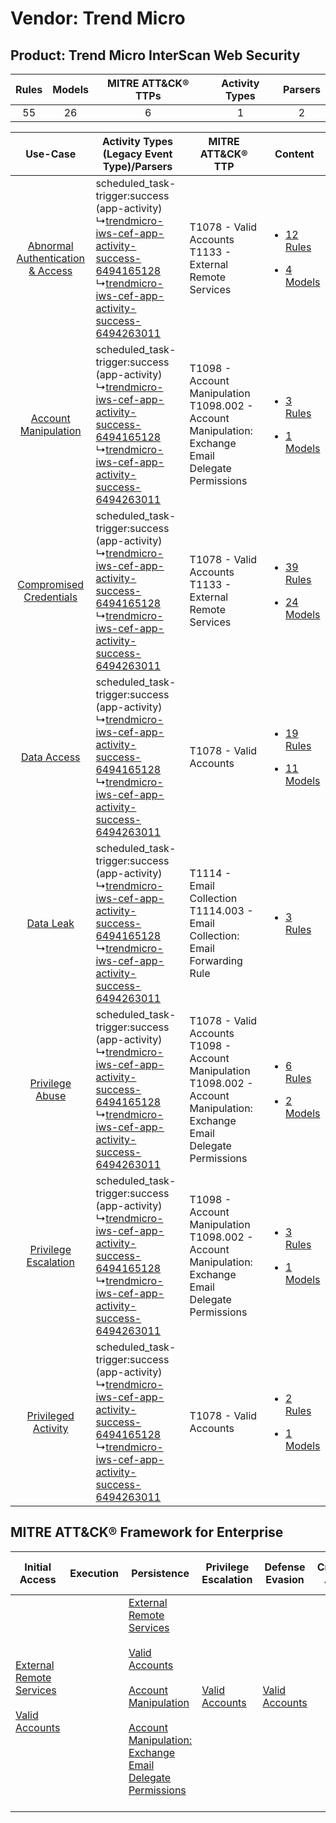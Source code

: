Vendor: Trend Micro
===================
Product: Trend Micro InterScan Web Security
-------------------------------------------
| Rules | Models | MITRE ATT&CK® TTPs | Activity Types | Parsers |
|:-----:|:------:|:------------------:|:--------------:|:-------:|
|  55   |   26   |         6          |       1        |    2    |

|    Use-Case    | Activity Types (Legacy Event Type)/Parsers    | MITRE ATT&CK® TTP    | Content    |
|:----:| ---- | ---- | ---- |
| [Abnormal Authentication & Access](../../../UseCases/uc_abnormal_authentication_&_access.md) |  scheduled_task-trigger:success (app-activity)<br> ↳[trendmicro-iws-cef-app-activity-success-6494165128](Ps/pC_trendmicroiwscefappactivitysuccess6494165128.md)<br> ↳[trendmicro-iws-cef-app-activity-success-6494263011](Ps/pC_trendmicroiwscefappactivitysuccess6494263011.md)<br> | T1078 - Valid Accounts<br>T1133 - External Remote Services<br>    | [<ul><li>12 Rules</li></ul><ul><li>4 Models</li></ul>](RM/r_m_trend_micro_trend_micro_interscan_web_security_Abnormal_Authentication_&_Access.md) |
|    [Account Manipulation](../../../UseCases/uc_account_manipulation.md)    |  scheduled_task-trigger:success (app-activity)<br> ↳[trendmicro-iws-cef-app-activity-success-6494165128](Ps/pC_trendmicroiwscefappactivitysuccess6494165128.md)<br> ↳[trendmicro-iws-cef-app-activity-success-6494263011](Ps/pC_trendmicroiwscefappactivitysuccess6494263011.md)<br> | T1098 - Account Manipulation<br>T1098.002 - Account Manipulation: Exchange Email Delegate Permissions<br>    | [<ul><li>3 Rules</li></ul><ul><li>1 Models</li></ul>](RM/r_m_trend_micro_trend_micro_interscan_web_security_Account_Manipulation.md)    |
|          [Compromised Credentials](../../../UseCases/uc_compromised_credentials.md)          |  scheduled_task-trigger:success (app-activity)<br> ↳[trendmicro-iws-cef-app-activity-success-6494165128](Ps/pC_trendmicroiwscefappactivitysuccess6494165128.md)<br> ↳[trendmicro-iws-cef-app-activity-success-6494263011](Ps/pC_trendmicroiwscefappactivitysuccess6494263011.md)<br> | T1078 - Valid Accounts<br>T1133 - External Remote Services<br>    | [<ul><li>39 Rules</li></ul><ul><li>24 Models</li></ul>](RM/r_m_trend_micro_trend_micro_interscan_web_security_Compromised_Credentials.md)         |
|    [Data Access](../../../UseCases/uc_data_access.md)    |  scheduled_task-trigger:success (app-activity)<br> ↳[trendmicro-iws-cef-app-activity-success-6494165128](Ps/pC_trendmicroiwscefappactivitysuccess6494165128.md)<br> ↳[trendmicro-iws-cef-app-activity-success-6494263011](Ps/pC_trendmicroiwscefappactivitysuccess6494263011.md)<br> | T1078 - Valid Accounts<br>    | [<ul><li>19 Rules</li></ul><ul><li>11 Models</li></ul>](RM/r_m_trend_micro_trend_micro_interscan_web_security_Data_Access.md)    |
|    [Data Leak](../../../UseCases/uc_data_leak.md)    |  scheduled_task-trigger:success (app-activity)<br> ↳[trendmicro-iws-cef-app-activity-success-6494165128](Ps/pC_trendmicroiwscefappactivitysuccess6494165128.md)<br> ↳[trendmicro-iws-cef-app-activity-success-6494263011](Ps/pC_trendmicroiwscefappactivitysuccess6494263011.md)<br> | T1114 - Email Collection<br>T1114.003 - Email Collection: Email Forwarding Rule<br>    | [<ul><li>3 Rules</li></ul>](RM/r_m_trend_micro_trend_micro_interscan_web_security_Data_Leak.md)    |
|    [Privilege Abuse](../../../UseCases/uc_privilege_abuse.md)    |  scheduled_task-trigger:success (app-activity)<br> ↳[trendmicro-iws-cef-app-activity-success-6494165128](Ps/pC_trendmicroiwscefappactivitysuccess6494165128.md)<br> ↳[trendmicro-iws-cef-app-activity-success-6494263011](Ps/pC_trendmicroiwscefappactivitysuccess6494263011.md)<br> | T1078 - Valid Accounts<br>T1098 - Account Manipulation<br>T1098.002 - Account Manipulation: Exchange Email Delegate Permissions<br> | [<ul><li>6 Rules</li></ul><ul><li>2 Models</li></ul>](RM/r_m_trend_micro_trend_micro_interscan_web_security_Privilege_Abuse.md)    |
|    [Privilege Escalation](../../../UseCases/uc_privilege_escalation.md)    |  scheduled_task-trigger:success (app-activity)<br> ↳[trendmicro-iws-cef-app-activity-success-6494165128](Ps/pC_trendmicroiwscefappactivitysuccess6494165128.md)<br> ↳[trendmicro-iws-cef-app-activity-success-6494263011](Ps/pC_trendmicroiwscefappactivitysuccess6494263011.md)<br> | T1098 - Account Manipulation<br>T1098.002 - Account Manipulation: Exchange Email Delegate Permissions<br>    | [<ul><li>3 Rules</li></ul><ul><li>1 Models</li></ul>](RM/r_m_trend_micro_trend_micro_interscan_web_security_Privilege_Escalation.md)    |
|    [Privileged Activity](../../../UseCases/uc_privileged_activity.md)    |  scheduled_task-trigger:success (app-activity)<br> ↳[trendmicro-iws-cef-app-activity-success-6494165128](Ps/pC_trendmicroiwscefappactivitysuccess6494165128.md)<br> ↳[trendmicro-iws-cef-app-activity-success-6494263011](Ps/pC_trendmicroiwscefappactivitysuccess6494263011.md)<br> | T1078 - Valid Accounts<br>    | [<ul><li>2 Rules</li></ul><ul><li>1 Models</li></ul>](RM/r_m_trend_micro_trend_micro_interscan_web_security_Privileged_Activity.md)    |

MITRE ATT&CK® Framework for Enterprise
--------------------------------------
| Initial Access                                                                                                                                   | Execution | Persistence                                                                                                                                                                                                                                                                                                                                 | Privilege Escalation                                                | Defense Evasion                                                     | Credential Access | Discovery | Lateral Movement | Collection                                                                                                                                                            | Command and Control | Exfiltration | Impact |
| ------------------------------------------------------------------------------------------------------------------------------------------------ | --------- | ------------------------------------------------------------------------------------------------------------------------------------------------------------------------------------------------------------------------------------------------------------------------------------------------------------------------------------------- | ------------------------------------------------------------------- | ------------------------------------------------------------------- | ----------------- | --------- | ---------------- | --------------------------------------------------------------------------------------------------------------------------------------------------------------------- | ------------------- | ------------ | ------ |
| [External Remote Services](https://attack.mitre.org/techniques/T1133)<br><br>[Valid Accounts](https://attack.mitre.org/techniques/T1078)<br><br> |           | [External Remote Services](https://attack.mitre.org/techniques/T1133)<br><br>[Valid Accounts](https://attack.mitre.org/techniques/T1078)<br><br>[Account Manipulation](https://attack.mitre.org/techniques/T1098)<br><br>[Account Manipulation: Exchange Email Delegate Permissions](https://attack.mitre.org/techniques/T1098/002)<br><br> | [Valid Accounts](https://attack.mitre.org/techniques/T1078)<br><br> | [Valid Accounts](https://attack.mitre.org/techniques/T1078)<br><br> |                   |           |                  | [Email Collection](https://attack.mitre.org/techniques/T1114)<br><br>[Email Collection: Email Forwarding Rule](https://attack.mitre.org/techniques/T1114/003)<br><br> |                     |              |        |